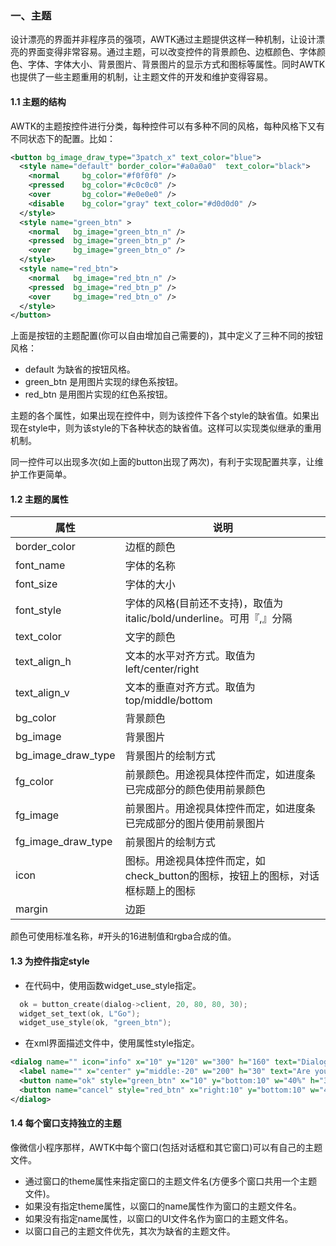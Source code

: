 ### 一、主题

设计漂亮的界面并非程序员的强项，AWTK通过主题提供这样一种机制，让设计漂亮的界面变得非常容易。通过主题，可以改变控件的背景颜色、边框颜色、字体颜色、字体、字体大小、背景图片、背景图片的显示方式和图标等属性。同时AWTK也提供了一些主题重用的机制，让主题文件的开发和维护变得容易。

#### 1.1 主题的结构

AWTK的主题按控件进行分类，每种控件可以有多种不同的风格，每种风格下又有不同状态下的配置。比如：

```xml
<button bg_image_draw_type="3patch_x" text_color="blue">
  <style name="default" border_color="#a0a0a0"  text_color="black">
    <normal     bg_color="#f0f0f0" />
    <pressed    bg_color="#c0c0c0" />
    <over       bg_color="#e0e0e0" />
    <disable    bg_color="gray" text_color="#d0d0d0" />
  </style>
  <style name="green_btn" >
    <normal   bg_image="green_btn_n" />
    <pressed  bg_image="green_btn_p" />
    <over     bg_image="green_btn_o" />
  </style>
  <style name="red_btn">
    <normal   bg_image="red_btn_n" />
    <pressed  bg_image="red_btn_p" />
    <over     bg_image="red_btn_o" />
  </style>
</button>
```

上面是按钮的主题配置(你可以自由增加自己需要的)，其中定义了三种不同的按钮风格：

- default 为缺省的按钮风格。
- green_btn 是用图片实现的绿色系按钮。
- red_btn 是用图片实现的红色系按钮。

主题的各个属性，如果出现在控件中，则为该控件下各个style的缺省值。如果出现在style中，则为该style的下各种状态的缺省值。这样可以实现类似继承的重用机制。

同一控件可以出现多次(如上面的button出现了两次)，有利于实现配置共享，让维护工作更简单。 

#### 1.2 主题的属性

| 属性                  | 说明                                                         |
| --------------------- | ------------------------------------------------------------ |
| border\_color         | 边框的颜色                                                   |
| font\_name            | 字体的名称                                                   |
| font\_size            | 字体的大小                                                   |
| font\_style           | 字体的风格(目前还不支持)，取值为italic/bold/underline。可用『,』分隔 |
| text\_color           | 文字的颜色                                                   |
| text\_align\_h        | 文本的水平对齐方式。取值为left/center/right                  |
| text\_align\_v        | 文本的垂直对齐方式。取值为top/middle/bottom                  |
| bg\_color             | 背景颜色                                                     |
| bg\_image             | 背景图片                                                     |
| bg\_image\_draw\_type | 背景图片的绘制方式                                           |
| fg\_color             | 前景颜色。用途视具体控件而定，如进度条已完成部分的颜色使用前景颜色 |
| fg\_image             | 前景图片。用途视具体控件而定，如进度条已完成部分的图片使用前景图片 |
| fg\_image\_draw\_type | 前景图片的绘制方式                                           |
| icon                  | 图标。用途视具体控件而定，如check\_button的图标，按钮上的图标，对话框标题上的图标 |
| margin                | 边距                                                         |

颜色可使用标准名称，#开头的16进制值和rgba合成的值。

#### 1.3 为控件指定style

- 在代码中，使用函数widget\_use\_style指定。

```c
  ok = button_create(dialog->client, 20, 80, 80, 30);
  widget_set_text(ok, L"Go");
  widget_use_style(ok, "green_btn");
```

- 在xml界面描述文件中，使用属性style指定。

```xml
<dialog name="" icon="info" x="10" y="120" w="300" h="160" text="Dialog">
  <label name="" x="center" y="middle:-20" w="200" h="30" text="Are you ready?"/>
  <button name="ok" style="green_btn" x="10" y="bottom:10" w="40%" h="30" text="Yes"/>
  <button name="cancel" style="red_btn" x="right:10" y="bottom:10" w="40%" h="30" text="No"/>
</dialog>
```

#### 1.4 每个窗口支持独立的主题

像微信小程序那样，AWTK中每个窗口(包括对话框和其它窗口)可以有自己的主题文件。

- 通过窗口的theme属性来指定窗口的主题文件名(方便多个窗口共用一个主题文件)。
- 如果没有指定theme属性，以窗口的name属性作为窗口的主题文件名。
- 如果没有指定name属性，以窗口的UI文件名作为窗口的主题文件名。
- 以窗口自己的主题文件优先，其次为缺省的主题文件。

